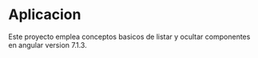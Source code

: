 # Aplicacion

Este proyecto emplea conceptos basicos de listar y ocultar componentes en angular version 7.1.3.
